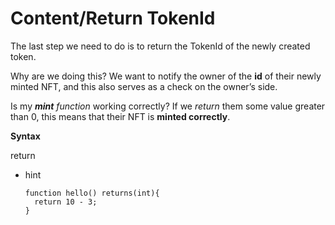# Content/Return TokenId

The last step we need to do is to return the TokenId of the newly created token.

Why are we doing this? We want to notify the owner of the **id** of their newly minted NFT, and this also serves as a check on the owner’s side. 

Is my ***mint*** *function* working correctly? If we *return* them some value greater than 0, this means that their NFT is **minted correctly**. 

**Syntax**

return

- hint
    
    ```solidity
    function hello() returns(int){
      return 10 - 3;
    }
    ```
    
